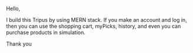 Hello, 

I build this Tripus by using MERN stack.
If you make an account and log in, then you can use the shopping cart, myPicks, history, and even you can purchase products in simulation.

Thank you

